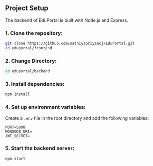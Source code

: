 ## Project Setup

The backend of EduPortal is built with Node.js and Express.


### 1. Clone the repository:

```bash
git clone https://github.com/sathiyapriyancj/EduPortal.git
cd eduportal/frontend
```


### 2. Change Directory:

```bash
cd eduportal/backend
```

### 3. Install dependencies:

```bash
npm install
```

### 4. Set up environment variables:

Create a `.env` file in the root directory and add the following variables:

```
PORT=5000
MONGODB_URI=
JWT_SECRET=
```

### 5. Start the backend server:

```bash
npm start
```

